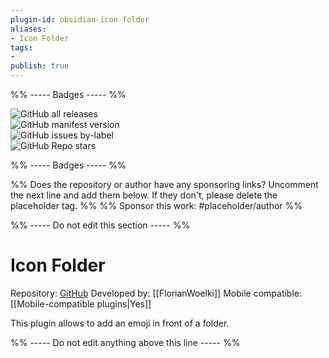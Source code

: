 ```yaml
---
plugin-id: obsidian-icon-folder
aliases:
- Icon Folder
tags: 
- 
publish: true
---
```


%% ----- Badges ----- %%

![GitHub all releases](https://img.shields.io/github/downloads/FlorianWoelki/obsidian-icon-folder/total?color=573E7A&logo=github&style=for-the-badge)   
![GitHub manifest version](https://img.shields.io/github/manifest-json/v/FlorianWoelki/obsidian-icon-folder?color=573E7A&logo=github&style=for-the-badge)   
![GitHub issues by-label](https://img.shields.io/github/issues/FlorianWoelki/obsidian-icon-folder/help%20wanted?color=573E7A&logo=github&style=for-the-badge)   
![GitHub Repo stars](https://img.shields.io/github/stars/FlorianWoelki/obsidian-icon-folder?color=573E7A&logo=github&style=for-the-badge)

%% ----- Badges ----- %%

%% Does the repository or author have any sponsoring links? Uncomment the next line and add them below. If they don't, please delete the placeholder tag. %%
%% Sponsor this work: #placeholder/author %%

%% ----- Do not edit this section ----- %%

# Icon Folder

Repository: [GitHub](https://github.com/FlorianWoelki/obsidian-icon-folder)
Developed by: [[FlorianWoelki]]
Mobile compatible: [[Mobile-compatible plugins|Yes]]

This plugin allows to add an emoji in front of a folder.

%% ----- Do not edit anything above this line ----- %% 

